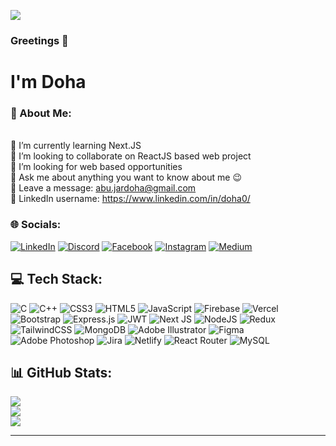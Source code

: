 [![](https://visitcount.itsvg.in/api?id=Doha0&icon=0&color=8)](https://visitcount.itsvg.in)

### Greetings 👋
# I'm Doha
<!--
**Doha0/Doha0** is a ✨ _special_ ✨ repository because its `README.md` (this file) appears on your GitHub profile.

Here are some ideas to get you started:

- 🔭 I’m currently working on ...
- 🌱 I’m currently learning ...
- 👯 I’m looking to collaborate on ...
- 🤔 I’m looking for help with ...
- 💬 Ask me about ...
- 📫 How to reach me: ...
- 😄 Pronouns: ...
- ⚡ Fun fact: ...
-->

### 💫 About Me:
<br>🌱 I’m currently learning Next.JS
<br>👯 I’m looking to collaborate on ReactJS based web project
<br>🤝 I’m looking for web based opportunities 
<br>💬 Ask me about anything you want to know about me 😉
<br>📧 Leave a message: abu.jardoha@gmail.com
<br>📲 LinkedIn username: https://www.linkedin.com/in/doha0/


### 🌐 Socials:
[![LinkedIn](https://img.shields.io/badge/LinkedIn-%230077B5.svg?logo=linkedin&logoColor=white)](https://linkedin.com/in/https://www.linkedin.com/in/doha0/)
[![Discord](https://img.shields.io/badge/Discord-%237289DA.svg?logo=discord&logoColor=white)](https://discord.gg/Doha#2861) [![Facebook](https://img.shields.io/badge/Facebook-%231877F2.svg?logo=Facebook&logoColor=white)](https://facebook.com/https://www.facebook.com/abujargifarydoha) [![Instagram](https://img.shields.io/badge/Instagram-%23E4405F.svg?logo=Instagram&logoColor=white)](https://instagram.com/https://www.instagram.com/doha_1.0.1/)  [![Medium](https://img.shields.io/badge/Medium-12100E?logo=medium&logoColor=white)](https://medium.com/@https://medium.com/@abu.jardoha) 

## 💻 Tech Stack:
![C](https://img.shields.io/badge/c-%2300599C.svg?style=flat&logo=c&logoColor=white) ![C++](https://img.shields.io/badge/c++-%2300599C.svg?style=flat&logo=c%2B%2B&logoColor=white) ![CSS3](https://img.shields.io/badge/css3-%231572B6.svg?style=flat&logo=css3&logoColor=white) ![HTML5](https://img.shields.io/badge/html5-%23E34F26.svg?style=flat&logo=html5&logoColor=white) ![JavaScript](https://img.shields.io/badge/javascript-%23323330.svg?style=flat&logo=javascript&logoColor=%23F7DF1E) ![Firebase](https://img.shields.io/badge/firebase-%23039BE5.svg?style=flat&logo=firebase) ![Vercel](https://img.shields.io/badge/vercel-%23000000.svg?style=flat&logo=vercel&logoColor=white) ![Bootstrap](https://img.shields.io/badge/bootstrap-%238511FA.svg?style=flat&logo=bootstrap&logoColor=white) ![Express.js](https://img.shields.io/badge/express.js-%23404d59.svg?style=flat&logo=express&logoColor=%2361DAFB) ![JWT](https://img.shields.io/badge/JWT-black?style=flat&logo=JSON%20web%20tokens) ![Next JS](https://img.shields.io/badge/Next-black?style=flat&logo=next.js&logoColor=white) ![NodeJS](https://img.shields.io/badge/node.js-6DA55F?style=flat&logo=node.js&logoColor=white) ![Redux](https://img.shields.io/badge/redux-%23593d88.svg?style=flat&logo=redux&logoColor=white) ![TailwindCSS](https://img.shields.io/badge/tailwindcss-%2338B2AC.svg?style=flat&logo=tailwind-css&logoColor=white) ![MongoDB](https://img.shields.io/badge/MongoDB-%234ea94b.svg?style=flat&logo=mongodb&logoColor=white) ![Adobe Illustrator](https://img.shields.io/badge/adobe%20illustrator-%23FF9A00.svg?style=flat&logo=adobe%20illustrator&logoColor=white) ![Figma](https://img.shields.io/badge/figma-%23F24E1E.svg?style=flat&logo=figma&logoColor=white) ![Adobe Photoshop](https://img.shields.io/badge/adobe%20photoshop-%2331A8FF.svg?style=flat&logo=adobe%20photoshop&logoColor=white) ![Jira](https://img.shields.io/badge/jira-%230A0FFF.svg?style=flat&logo=jira&logoColor=white) ![Netlify](https://img.shields.io/badge/netlify-%23000000.svg?style=flat&logo=netlify&logoColor=#00C7B7) ![React Router](https://img.shields.io/badge/React_Router-CA4245?style=flat&logo=react-router&logoColor=white) ![MySQL](https://img.shields.io/badge/mysql-%2300000f.svg?style=flat&logo=mysql&logoColor=white)
## 📊 GitHub Stats:
![](https://github-readme-stats.vercel.app/api?username=Doha0&theme=dark&hide_border=false&include_all_commits=true&count_private=true)<br/>
![](https://github-readme-streak-stats.herokuapp.com/?user=Doha0&theme=dark&hide_border=false)<br/>
![](https://github-readme-stats.vercel.app/api/top-langs/?username=Doha0&theme=dark&hide_border=false&include_all_commits=true&count_private=true&layout=compact)<br/>

<!-- ## 🏆 GitHub Trophies
![](https://github-profile-trophy.vercel.app/?username=Doha0&theme=radical&no-frame=true&no-bg=false&margin-w=4)

### ✍️ Random Dev Quote
![](https://quotes-github-readme.vercel.app/api?type=vetical&theme=light)

### 😂 Random Dev Meme
<img src='https://randommeme-five.vercel.app/' style="height: 400px;"/> -->

---


<!-- Proudly created with GPRM ( https://gprm.itsvg.in ) -->
